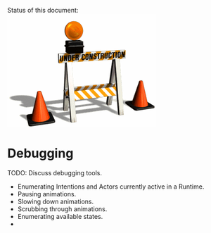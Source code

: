 Status of this document:
![](../_assets/under-construction-flashing-barracade-animation.gif)

# Debugging

TODO: Discuss debugging tools.

- Enumerating Intentions and Actors currently active in a Runtime.
- Pausing animations.
- Slowing down animations.
- Scrubbing through animations.
- Enumerating available states.
- 